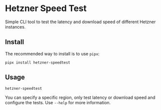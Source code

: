 # Hetzner Speed Test

Simple CLI tool to test the latency and download speed of different Hetzner instances.

## Install

The recommended way to install is to use `pipx`:

```pipx install hetzner-speedtest```

## Usage

```hetzner-speedtest```

You can specify a specific region, only test latency or download speed and configure the tests. Use `--help` for more information.
